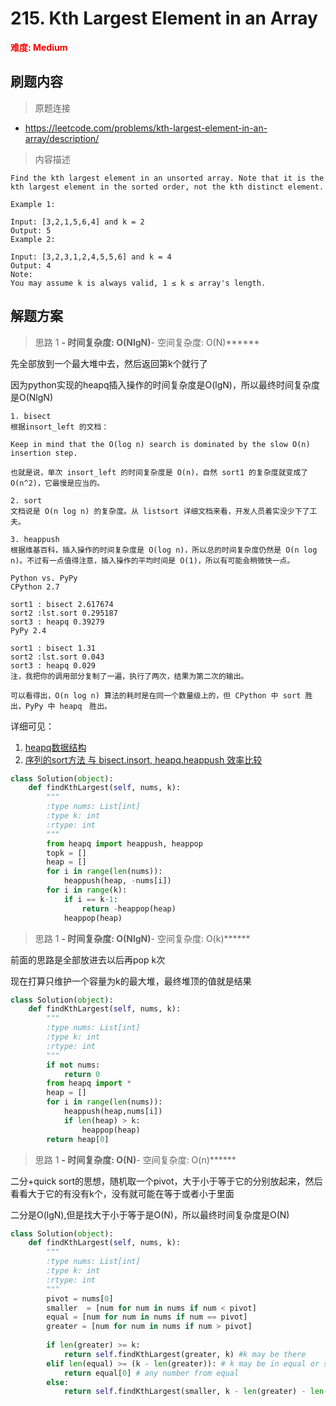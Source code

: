 # 215. Kth Largest Element in an Array

**<font color=red>难度: Medium</font>**

## 刷题内容

> 原题连接

* https://leetcode.com/problems/kth-largest-element-in-an-array/description/

> 内容描述

```
Find the kth largest element in an unsorted array. Note that it is the kth largest element in the sorted order, not the kth distinct element.

Example 1:

Input: [3,2,1,5,6,4] and k = 2
Output: 5
Example 2:

Input: [3,2,3,1,2,4,5,5,6] and k = 4
Output: 4
Note: 
You may assume k is always valid, 1 ≤ k ≤ array's length.
```

## 解题方案

> 思路 1
******- 时间复杂度: O(NlgN)******- 空间复杂度: O(N)******

先全部放到一个最大堆中去，然后返回第k个就行了

因为python实现的heapq插入操作的时间复杂度是O(lgN)，所以最终时间复杂度是O(NlgN)

```
1. bisect
根据insort_left 的文档：

Keep in mind that the O(log n) search is dominated by the slow O(n) insertion step.

也就是说，单次 insort_left 的时间复杂度是 O(n)，自然 sort1 的复杂度就变成了 O(n^2)，它最慢是应当的。

2. sort
文档说是 O(n log n) 的复杂度。从 listsort 详细文档来看，开发人员着实没少下了工夫。

3. heappush
根据维基百科，插入操作的时间复杂度是 O(log n)，所以总的时间复杂度仍然是 O(n log n)。不过有一点值得注意，插入操作的平均时间是 O(1)，所以有可能会稍微快一点。

Python vs. PyPy
CPython 2.7

sort1 : bisect 2.617674
sort2 :lst.sort 0.295187
sort3 : heapq 0.39279
PyPy 2.4

sort1 : bisect 1.31
sort2 :lst.sort 0.043
sort3 : heapq 0.029
注，我把你的调用部分复制了一遍，执行了两次，结果为第二次的输出。

可以看得出，O(n log n) 算法的耗时是在同一个数量级上的，但 CPython 中 sort 胜出，PyPy 中 heapq　胜出。
```

详细可见：
1. [heapq数据结构](https://love.ranshy.com/heapq-%E5%A0%86%E6%95%B0%E6%8D%AE%E7%BB%93%E6%9E%84/)
2. [序列的sort方法 与 bisect.insort, heapq.heappush 效率比较](https://segmentfault.com/q/1010000000664272)


```python
class Solution(object):
    def findKthLargest(self, nums, k):
        """
        :type nums: List[int]
        :type k: int
        :rtype: int
        """
        from heapq import heappush, heappop
        topk = []
        heap = []
        for i in range(len(nums)):
            heappush(heap, -nums[i])
        for i in range(k):
            if i == k-1:
                return -heappop(heap)
            heappop(heap)
```


> 思路 1
******- 时间复杂度: O(NlgN)******- 空间复杂度: O(k)******

前面的思路是全部放进去以后再pop k次

现在打算只维护一个容量为k的最大堆，最终堆顶的值就是结果


```python
class Solution(object):
    def findKthLargest(self, nums, k):
        """
        :type nums: List[int]
        :type k: int
        :rtype: int
        """
        if not nums: 
            return 0
        from heapq import *
        heap = []
        for i in range(len(nums)):
            heappush(heap,nums[i])
            if len(heap) > k:
                heappop(heap)
        return heap[0]
```



> 思路 1
******- 时间复杂度: O(N)******- 空间复杂度: O(n)******

二分+quick sort的思想，随机取一个pivot，大于小于等于它的分别放起来，然后看看大于它的有没有k个，没有就可能在等于或者小于里面

二分是O(lgN),但是找大于小于等于是O(N)，所以最终时间复杂度是O(N)

```python
class Solution(object):
    def findKthLargest(self, nums, k):
        """
        :type nums: List[int]
        :type k: int
        :rtype: int
        """
        pivot = nums[0]
        smaller  = [num for num in nums if num < pivot]
        equal = [num for num in nums if num == pivot]
        greater = [num for num in nums if num > pivot]
        
        if len(greater) >= k:
            return self.findKthLargest(greater, k) #k may be there
        elif len(equal) >= (k - len(greater)): # k may be in equal or smaller
            return equal[0] # any number from equal
        else:
            return self.findKthLargest(smaller, k - len(greater) - len(equal))
```

